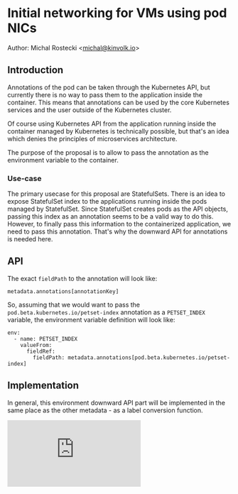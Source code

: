 # Initial networking for VMs using pod NICs

Author: Michal Rostecki \<michal@kinvolk.io\>

## Introduction

Annotations of the pod can be taken through the Kubernetes API, but currently
there is no way to pass them to the application inside the container. This means
that annotations can be used by the core Kubernetes services and the user outside
of the Kubernetes cluster.

Of course using Kubernetes API from the application running inside the container
managed by Kubernetes is technically possible, but that's an idea which denies
the principles of microservices architecture.

The purpose of the proposal is to allow to pass the annotation as the environment
variable to the container.

### Use-case

The primary usecase for this proposal are StatefulSets. There is an idea to expose
StatefulSet index to the applications running inside the pods managed by StatefulSet.
Since StatefulSet creates pods as the API objects, passing this index as an
annotation seems to be a valid way to do this. However, to finally pass this
information to the containerized application, we need to pass this annotation.
That's why the downward API for annotations is needed here.

## API

The exact `fieldPath` to the annotation will look like:

```
metadata.annotations[annotationKey]
```

So, assuming that we would want to pass the `pod.beta.kubernetes.io/petset-index`
annotation as a `PETSET_INDEX` variable, the environment variable definition
will look like:

```
env:
  - name: PETSET_INDEX
    valueFrom:
      fieldRef:
        fieldPath: metadata.annotations[pod.beta.kubernetes.io/petset-index]
```

## Implementation

In general, this environment downward API part will be implemented in the same
place as the other metadata - as a label conversion function.

<!-- BEGIN MUNGE: GENERATED_ANALYTICS -->
[![Analytics](https://kubernetes-site.appspot.com/UA-36037335-10/GitHub/docs/proposals/annotations-downward-api.md?pixel)]()
<!-- END MUNGE: GENERATED_ANALYTICS -->
